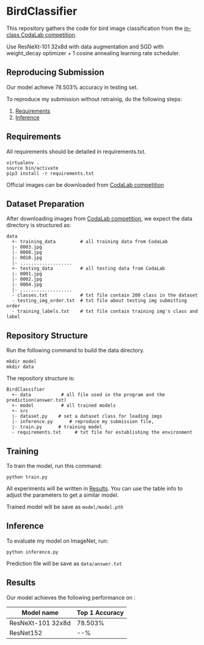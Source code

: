 # BirdClassifier

This repository gathers the code for bird image classification from the [in-class CodaLab competition](https://competitions.codalab.org/competitions/35668?secret_key=09789b13-35ec-4928-ac0f-6c86631dda07).

Use ResNeXt-101 32x8d with data augmentation and SGD with weight_decay optimizer + 1 cosine annealing learning rate scheduler.

## Reproducing Submission
Our model achieve 78.503% accuracy in testing set.

To reproduce my submission without retrainig, do the following steps:
1. [Requirements](#Requirements)
2. [Inference](#Inference)

## Requirements

All requirements should be detailed in requirements.txt.

```
virtualenv .
source bin/activate
pip3 install -r requirements.txt
```

Official images can be downloaded from [CodaLab competition](https://competitions.codalab.org/competitions/35668?secret_key=09789b13-35ec-4928-ac0f-6c86631dda07#participate-get_starting_kit)

## Dataset Preparation
After downloading images from [CodaLab competition](https://competitions.codalab.org/competitions/35668?secret_key=09789b13-35ec-4928-ac0f-6c86631dda07#participate-get_starting_kit), we expect the data directory is structured as:
```
data
  +- training_data         # all training data from CodaLab
  ∣- 0003.jpg
  ∣- 0008.jpg
  ∣- 0010.jpg
  ∣- ...................
  +- testing_data          # all testing data from CodaLab
  ∣- 0001.jpg
  ∣- 0002.jpg  
  ∣- 0004.jpg
  ∣- ...................
  - classes.txt            # txt file contain 200 class in the dataset
  - testing_img_order.txt  # txt file about testing img submitting order
  - training_labels.txt    # txt file contain training img's class and label
```

## Repository Structure

Run the following command to build the data directory.
```
mkdir model
mkdir data
```

The repository structure is:
```
BirdClassifier
  +- data           # all file used in the program and the prediction(answer.txt)
  +- model          # all trained models
  +- src            
  ∣- dataset.py    # set a dataset class for loading imgs
  ∣- inference.py      # reproduce my submission file,
  ∣- train.py      # training model
  - requirements.txt     # txt file for establishing the environment
```

## Training

To train the model, run this command:

```train
python train.py
```

All experiments will be written in [Results](#Results).
You can use the table info to adjust the parameters to get a similar model.

Trained model will be save as ```model/model.pth```

## Inference

To evaluate my model on ImageNet, run:

```eval
python inference.py
```

Prediction file will be save as ```data/answer.txt```

## Results

Our model achieves the following performance on :


| Model name          | Top 1 Accuracy  |
| ------------------  |---------------- |
| ResNeXt-101 32x8d   |     78.503%     |
| ResNet152           |     --%         |
